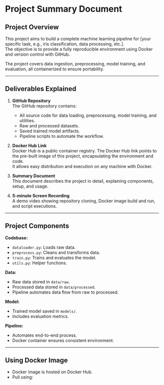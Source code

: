 # Project Summary Document

## Project Overview

This project aims to build a complete machine learning pipeline for [your specific task, e.g., iris classification, data processing, etc.].  
The objective is to provide a fully reproducible environment using Docker and version control with GitHub.

The project covers data ingestion, preprocessing, model training, and evaluation, all containerized to ensure portability.

---

## Deliverables Explained

1. **GitHub Repository**  
   The GitHub repository contains:  
   - All source code for data loading, preprocessing, model training, and utilities.  
   - Raw and processed datasets.  
   - Saved trained model artifacts.  
   - Pipeline scripts to automate the workflow.

2. **Docker Hub Link**  
   Docker Hub is a public container registry. The Docker Hub link points to the pre-built image of this project, encapsulating the environment and code.  
   It allows easy distribution and execution on any machine with Docker.

3. **Summary Document**  
   This document describes the project in detail, explaining components, setup, and usage.

4. **5-minute Screen Recording**  
   A demo video showing repository cloning, Docker image build and run, and script executions.

---

## Project Components

**Codebase:**  
- `dataloader.py`: Loads raw data.  
- `preprocess.py`: Cleans and transforms data.  
- `train.py`: Trains and evaluates the model.  
- `utils.py`: Helper functions.

**Data:**  
- Raw data stored in `data/raw`.  
- Processed data stored in `data/processed`.  
- Pipeline automates data flow from raw to processed.

**Model:**  
- Trained model saved in `models/`.  
- Includes evaluation metrics.

**Pipeline:**  
- Automates end-to-end process.  
- Docker container ensures consistent environment.

---

## Using Docker Image

- Docker image is hosted on Docker Hub.  
- Pull using:  

